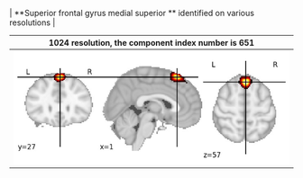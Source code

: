 


| **Superior frontal gyrus medial superior ** identified on various resolutions |

| 1024 resolution, the component index number is 651|  
|:---:|  
| ![Component 1024](../1024/final/651.jpg "From component 1024: Superior frontal gyrus medial superior ") |